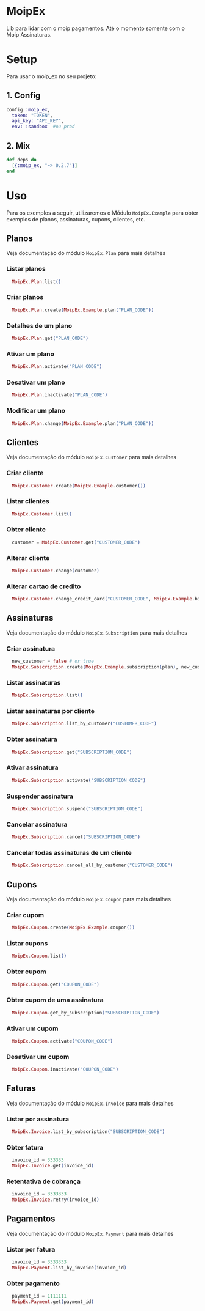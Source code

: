 # MoipEx

Lib para lidar com o moip pagamentos. Até o momento somente com o Moip Assinaturas.

# Setup

Para usar o moip_ex no seu projeto:


## 1. Config

```elixir
config :moip_ex,
  token: "TOKEN",
  api_key: "API_KEY",
  env: :sandbox  #ou prod

```

## 2. Mix

```elixir
def deps do
  [{:moip_ex, "~> 0.2.7"}]
end
```

# Uso

Para os exemplos a seguir, utilizaremos o Módulo `MoipEx.Example` para obter exemplos de planos, assinaturas, cupons, clientes, etc.

## Planos

Veja documentação do módulo `MoipEx.Plan` para mais detalhes

### Listar planos
```elixir
  MoipEx.Plan.list()
```

### Criar planos
```elixir
  MoipEx.Plan.create(MoipEx.Example.plan("PLAN_CODE"))
```

### Detalhes de um plano
```elixir
  MoipEx.Plan.get("PLAN_CODE")
```

### Ativar um plano
```elixir
  MoipEx.Plan.activate("PLAN_CODE")
```

### Desativar um plano
```elixir
  MoipEx.Plan.inactivate("PLAN_CODE")
```
### Modificar um plano
```elixir
  MoipEx.Plan.change(MoipEx.Example.plan("PLAN_CODE"))
```

## Clientes

Veja documentação do módulo `MoipEx.Customer` para mais detalhes

### Criar cliente

```elixir
  MoipEx.Customer.create(MoipEx.Example.customer())
```

### Listar clientes

```elixir
  MoipEx.Customer.list()
```

### Obter cliente

```elixir
  customer = MoipEx.Customer.get("CUSTOMER_CODE")
```

### Alterar cliente

```elixir
  MoipEx.Customer.change(customer)
```

### Alterar cartao de credito

```elixir
  MoipEx.Customer.change_credit_card("CUSTOMER_CODE", MoipEx.Example.billing_info)
```

## Assinaturas

Veja documentação do módulo `MoipEx.Subscription` para mais detalhes

### Criar assinatura

```elixir
  new_customer = false # or true
  MoipEx.Subscription.create(MoipEx.Example.subscription(plan), new_customer)
```

### Listar assinaturas

```elixir
  MoipEx.Subscription.list()
```
### Listar assinaturas por cliente

```elixir
  MoipEx.Subscription.list_by_customer("CUSTOMER_CODE")
```

### Obter  assinatura

```elixir
  MoipEx.Subscription.get("SUBSCRIPTION_CODE")
```

### Ativar assinatura

```elixir
  MoipEx.Subscription.activate("SUBSCRIPTION_CODE")
```

### Suspender assinatura

```elixir
  MoipEx.Subscription.suspend("SUBSCRIPTION_CODE")
```

### Cancelar assinatura

```elixir
  MoipEx.Subscription.cancel("SUBSCRIPTION_CODE")
```

### Cancelar todas assinaturas de um cliente

```elixir
  MoipEx.Subscription.cancel_all_by_customer("CUSTOMER_CODE")
```

## Cupons

Veja documentação do módulo `MoipEx.Coupon` para mais detalhes

### Criar cupom

```elixir
  MoipEx.Coupon.create(MoipEx.Example.coupon())
```

### Listar cupons

```elixir
  MoipEx.Coupon.list()
```

### Obter cupom

```elixir
  MoipEx.Coupon.get("COUPON_CODE")
```
### Obter cupom de uma assinatura

```elixir
  MoipEx.Coupon.get_by_subscription("SUBSCRIPTION_CODE")
```

### Ativar um cupom

```elixir
  MoipEx.Coupon.activate("COUPON_CODE")
```

### Desativar um cupom
```elixir
  MoipEx.Coupon.inactivate("COUPON_CODE")
```


## Faturas

Veja documentação do módulo `MoipEx.Invoice` para mais detalhes


### Listar por assinatura

```elixir
  MoipEx.Invoice.list_by_subscription("SUBSCRIPTION_CODE")
```

### Obter fatura

```elixir
  invoice_id = 333333
  MoipEx.Invoice.get(invoice_id)
```

### Retentativa de cobrança

```elixir
  invoice_id = 3333333
  MoipEx.Invoice.retry(invoice_id)
```


## Pagamentos

Veja documentação do módulo `MoipEx.Payment` para mais detalhes


### Listar por fatura

```elixir
  invoice_id = 3333333
  MoipEx.Payment.list_by_invoice(invoice_id)
```

### Obter pagamento

```elixir
  payment_id = 1111111
  MoipEx.Payment.get(payment_id)
```
